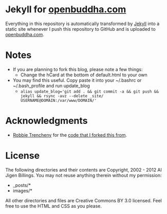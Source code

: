 # Jekyll for [openbuddha.com](http://openbuddha.com)

Everything in this repository is automatically transformed by [Jekyll](http://github.com/mojombo/jekyll) into a static site whenever I push this repository to GitHub and is uploaded to [openbuddha.com](http://openbuddha.com).

# Notes
* If you are planning to fork this blog, please note a few things:
  * Change the hCard at the bottom of default.html to your own
* You may find this useful. Copy paste it into your ~/.bashrc or ~/.bash\_profile and run update\_blog 
  * `alias update_blog='git add . && git commit -a && git push && jekyll && rsync -avz --delete _site/ USERNAME@DOMAIN:/var/www/DOMAIN/'`

# Acknowledgments

* [Robbie Trencheny](http://robbie.io) for the [code that I forked this from](https://github.com/robbiet480/robbie.io).

# License

The following directories and their contents are Copyright, 2002 - 2012 Al Jigen Billings. You may not reuse anything therein without my permission:

* _posts/*
* images/*

All other directories and files are Creative Commons BY 3.0 licensed. Feel free to use the HTML and CSS as you please. 